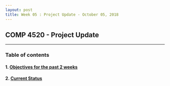 ```yaml
---
layout: post
title: Week 05 : Project Update - October 05, 2018
---
```


## COMP 4520 - Project Update

----

### Table of contents

#### 1. [Objectives for the past 2 weeks](#objectives_for_the_past_2_weeks)

#### 2. [Current Status](#current_status)
